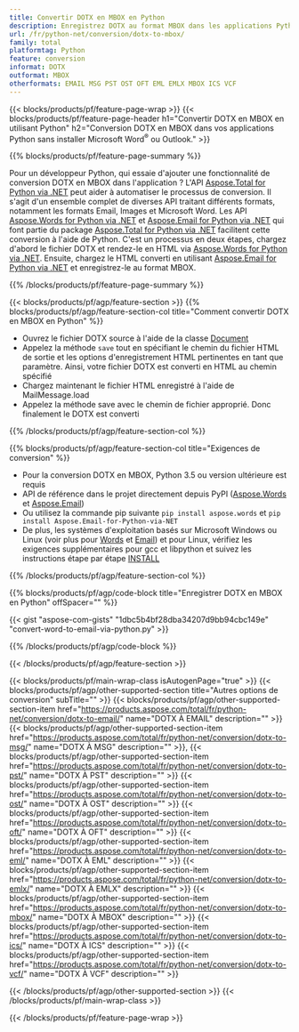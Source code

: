 ```yaml
---
title: Convertir DOTX en MBOX en Python
description: Enregistrez DOTX au format MBOX dans les applications Python sans utiliser Microsoft Word ou Outlook
url: /fr/python-net/conversion/dotx-to-mbox/
family: total
platformtag: Python
feature: conversion
informat: DOTX
outformat: MBOX
otherformats: EMAIL MSG PST OST OFT EML EMLX MBOX ICS VCF
---
```

{{< blocks/products/pf/feature-page-wrap >}}
{{< blocks/products/pf/feature-page-header h1="Convertir DOTX en MBOX en utilisant Python" h2="Conversion DOTX en MBOX dans vos applications Python sans installer Microsoft Word<sup>&reg;</sup> ou Outlook." >}}

{{% blocks/products/pf/feature-page-summary %}}

Pour un développeur Python, qui essaie d'ajouter une fonctionnalité de conversion DOTX en MBOX dans l'application ? L'API [Aspose.Total for Python via .NET](https://products.aspose.com/total/python-net/) peut aider à automatiser le processus de conversion. Il s'agit d'un ensemble complet de diverses API traitant différents formats, notamment les formats Email, Images et Microsoft Word. Les API [Aspose.Words for Python via .NET](https://products.aspose.com/words/python-net/) et [Aspose.Email for Python via .NET](https://products.aspose.com/email/python-net/) qui font partie du package [Aspose.Total for Python via .NET](https://products.aspose.com/total/python-net/) facilitent cette conversion à l'aide de Python. C'est un processus en deux étapes, chargez d'abord le fichier DOTX et rendez-le en HTML via [Aspose.Words for Python via .NET](https://products.aspose.com/words/python-net/). Ensuite, chargez le HTML converti en utilisant [Aspose.Email for Python via .NET](https://products.aspose.com/email/python-net/) et enregistrez-le au format MBOX.

{{% /blocks/products/pf/feature-page-summary %}}

{{< blocks/products/pf/agp/feature-section >}}
{{% blocks/products/pf/agp/feature-section-col title="Comment convertir DOTX en MBOX en Python" %}}

- Ouvrez le fichier DOTX source à l'aide de la classe [Document](https://reference.aspose.com/words/python-net/aspose.words/document/)
- Appelez la méthode `save` tout en spécifiant le chemin du fichier HTML de sortie et les options d'enregistrement HTML pertinentes en tant que paramètre. Ainsi, votre fichier DOTX est converti en HTML au chemin spécifié
- Chargez maintenant le fichier HTML enregistré à l'aide de MailMessage.load
- Appelez la méthode save avec le chemin de fichier approprié. Donc finalement le DOTX est converti

{{% /blocks/products/pf/agp/feature-section-col %}}

{{% blocks/products/pf/agp/feature-section-col title="Exigences de conversion" %}}

- Pour la conversion DOTX en MBOX, Python 3.5 ou version ultérieure est requis
- API de référence dans le projet directement depuis PyPI ([Aspose.Words](https://pypi.org/project/aspose-words/) et [Aspose.Email](https://pypi.org/project/Aspose.Email-for-Python-via-NET/))
- Ou utilisez la commande pip suivante ```pip install aspose.words``` et ```pip install Aspose.Email-for-Python-via-NET``` 
- De plus, les systèmes d'exploitation basés sur Microsoft Windows ou Linux (voir plus pour [Words](https://docs.aspose.com/words/python-net/system-requirements/) et [Email](https://docs.aspose.com/email/python-net/system-requirements/)) et pour Linux, vérifiez les exigences supplémentaires pour gcc et libpython et suivez les instructions étape par étape [INSTALL](https://docs.aspose.com/words/python-net/installation/)
 

{{% /blocks/products/pf/agp/feature-section-col %}}

{{% blocks/products/pf/agp/code-block title="Enregistrer DOTX en MBOX en Python" offSpacer="" %}}

{{< gist "aspose-com-gists" "1dbc5b4bf28dba34207d9bb94cbc149e" "convert-word-to-email-via-python.py" >}}

{{% /blocks/products/pf/agp/code-block %}}

{{< /blocks/products/pf/agp/feature-section >}}

{{< blocks/products/pf/main-wrap-class isAutogenPage="true" >}}
{{< blocks/products/pf/agp/other-supported-section title="Autres options de conversion" subTitle="" >}}
{{< blocks/products/pf/agp/other-supported-section-item href="https://products.aspose.com/total/fr/python-net/conversion/dotx-to-email/" name="DOTX À EMAIL" description="" >}}
{{< blocks/products/pf/agp/other-supported-section-item href="https://products.aspose.com/total/fr/python-net/conversion/dotx-to-msg/" name="DOTX À MSG" description="" >}},
{{< blocks/products/pf/agp/other-supported-section-item href="https://products.aspose.com/total/fr/python-net/conversion/dotx-to-pst/" name="DOTX À PST" description="" >}}
{{< blocks/products/pf/agp/other-supported-section-item href="https://products.aspose.com/total/fr/python-net/conversion/dotx-to-ost/" name="DOTX À OST" description="" >}}
{{< blocks/products/pf/agp/other-supported-section-item href="https://products.aspose.com/total/fr/python-net/conversion/dotx-to-oft/" name="DOTX À OFT" description="" >}}
{{< blocks/products/pf/agp/other-supported-section-item href="https://products.aspose.com/total/fr/python-net/conversion/dotx-to-eml/" name="DOTX À EML" description="" >}}
{{< blocks/products/pf/agp/other-supported-section-item href="https://products.aspose.com/total/fr/python-net/conversion/dotx-to-emlx/" name="DOTX À EMLX" description="" >}}
{{< blocks/products/pf/agp/other-supported-section-item href="https://products.aspose.com/total/fr/python-net/conversion/dotx-to-mbox/" name="DOTX À MBOX" description="" >}}
{{< blocks/products/pf/agp/other-supported-section-item href="https://products.aspose.com/total/fr/python-net/conversion/dotx-to-ics/" name="DOTX À ICS" description="" >}}
{{< blocks/products/pf/agp/other-supported-section-item href="https://products.aspose.com/total/fr/python-net/conversion/dotx-to-vcf/" name="DOTX À VCF" description="" >}}

{{< /blocks/products/pf/agp/other-supported-section >}}
{{< /blocks/products/pf/main-wrap-class >}}

{{< /blocks/products/pf/feature-page-wrap >}}